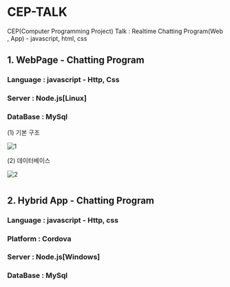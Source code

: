 # CEP-TALK
CEP(Computer Programming Project) Talk : Realtime Chatting Program(Web , App) - javascript, html, css

## 1. WebPage - Chatting Program

### Language : javascript - Http, Css

### Server : Node.js[Linux]

### DataBase : MySql

(1) 기본 구조

![1](https://user-images.githubusercontent.com/22411296/61609729-02948000-ac92-11e9-871c-f79055e4c5b0.JPG)

(2) 데이터베이스

![2](https://user-images.githubusercontent.com/22411296/61609752-150eb980-ac92-11e9-8ecd-52f456496d4b.JPG)

# 

## 2. Hybrid App - Chatting Program

### Language : javascript - Http, css

### Platform : Cordova

### Server : Node.js[Windows]

### DataBase : MySql



